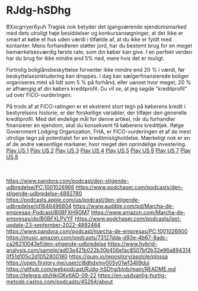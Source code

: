# RJdg-hSDhg
BXxcgrryer6yuh
Tragisk nok betyder det igangværende ejendomsmarked med dets utroligt høje besiddelser og konkursansøgninger, at det ikke er smart at købe et hus uden værdi i tilfælde af, at du ikke er fyldt med kontanter. Mens forhandleren støtter jord, har du bestemt brug for en meget bemærkelsesværdig første rate, som din køber kan give. I en perfekt verden har du brug for ikke mindre end 5% ned, mere hvis det er muligt.

Fortrolig boliglånsbeskyttelse forventer ikke mindre end 20 % i værdi, før beskyttelsesinkludering kan droppes. I dag kan sælgerfinansierede boliger organiseres med så lidt som 5 % på forhånd, eller uanset hvor meget, 20 % er afhængig af din købers kreditprofil. Du vil se, at jeg sagde "kreditprofil" ud over FICO-vurderingen.

På trods af at FICO-ratingen er et ekstremt stort tegn på køberens kredit i bestyrelsens historie, er der forskellige variabler, der tilføjer den generelle kreditprofil. Med det endelige mål for denne artikel, når du forhandler finansierer en ejendom, skal du konsekvent få køberens kredittjek. Ifølge Government Lodging Organization, FHA, er FICO-vurderingen et af de mest utrolige tegn på potentialet for en kreditmisligholdelse. Mærkeligt nok er en af ​​de andre væsentlige markører, hvor meget den oprindelige investering.<br /><a href="https://play.acast.com/s/632cb3200b0d520016e9662a/?gl=US">Play US 1</a> <a href="https://play.acast.com/s/632cb8470b0d520016e96e10/?gl=US">Play US 2</a> <a href="https://play.acast.com/s/632cb84a7aae8f0012adb7f2/?gl=US">Play US 3</a> <a href="https://play.acast.com/s/632cb84db58ea30011e12c0d/?gl=US">Play US 4</a> <a href="https://play.acast.com/s/632cb8e76c644b0012a21b2c/?gl=US">Play US 5</a> <a href="https://play.acast.com/s/632cb8d66c644b0012a21b0e/?gl=US">Play US 6</a> <a href="https://play.acast.com/s/632cb8ef6c644b0012a21b34/?gl=US">Play US 7</a> <a href="https://play.acast.com/s/632cbad1b58ea30011e12f8e">Play US 8</a> <div><br /></div><div><br /></div><a href="https://www.pandora.com/podcast/den-stigende-udbredelse/PC:1001026966">https://www.pandora.com/podcast/den-stigende-udbredelse/PC:1001026966</a>
<a href="https://www.podchaser.com/podcasts/den-stigende-udbredelse-4892780">https://www.podchaser.com/podcasts/den-stigende-udbredelse-4892780</a>
<a href="https://podcasts.apple.com/us/podcast/den-stigende-udbredelse/id1646496804">https://podcasts.apple.com/us/podcast/den-stigende-udbredelse/id1646496804</a>
<a href="https://www.audible.com/pd/Marcha-de-empresas-Podcast/B0BFXH9GM7">https://www.audible.com/pd/Marcha-de-empresas-Podcast/B0BFXH9GM7</a>
<a href="https://www.amazon.com/Marcha-de-empresas/dp/B0BFXLPVYF">https://www.amazon.com/Marcha-de-empresas/dp/B0BFXLPVYF</a>
<a href="https://www.podchaser.com/podcasts/last-update-23-september-2022-4892484">https://www.podchaser.com/podcasts/last-update-23-september-2022-4892484</a>
<a href="https://www.pandora.com/podcast/marcha-de-empresas/PC:1001026900">https://www.pandora.com/podcast/marcha-de-empresas/PC:1001026900</a>
<a href="https://music.amazon.com/podcasts/73127dda-d93e-4b67-8adc-ca26210043ef/den-stigende-udbredelse">https://music.amazon.com/podcasts/73127dda-d93e-4b67-8adc-ca26210043ef/den-stigende-udbredelse</a>
<a href="https://www.hybrid-analysis.com/sample/ad03e421b022b30b456efac8507bf2b32e96a8943140f51d105c2d1052800180">https://www.hybrid-analysis.com/sample/ad03e421b022b30b456efac8507bf2b32e96a8943140f51d105c2d1052800180</a>
<a href="https://quay.io/repository/asolole/plossa">https://quay.io/repository/asolole/plossa</a>
<a href="https://open.firstory.me/user/cl8dhdxmv005y01wf34ll9dui">https://open.firstory.me/user/cl8dhdxmv005y01wf34ll9dui</a>
<a href="https://github.com/webpodcast/RJdg-hSDhg/blob/main/README.md">https://github.com/webpodcast/RJdg-hSDhg/blob/main/README.md</a>
<a href="https://telegra.ph/HkjGKytIAD-09-22">https://telegra.ph/HkjGKytIAD-09-22</a>
<a href="https://en-usdvanlig-hurtig-metode.castos.com/podcasts/45264/about">https://en-usdvanlig-hurtig-metode.castos.com/podcasts/45264/about</a>
